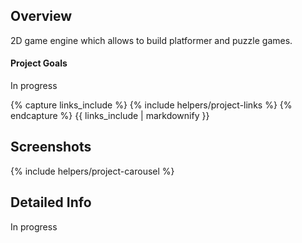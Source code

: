 <!---
Gregoire Boiron <gregoire.boiron@gmail.com>
Copyright (c) 2018 Gregoire Boiron  All Rights Reserved.
--->

Overview
--------------------
2D game engine which allows to build platformer and puzzle games.

#### Project Goals
In progress

{% capture links_include %}
{% include helpers/project-links %}
{% endcapture %}
{{ links_include | markdownify }}

Screenshots
--------------------
{% include helpers/project-carousel %}

Detailed Info
--------------------
In progress